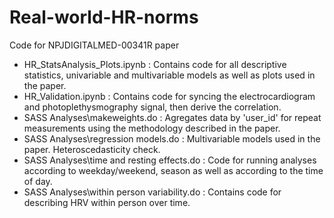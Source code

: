 # Real-world-HR-norms
Code for NPJDIGITALMED-00341R paper

* HR_StatsAnalysis_Plots.ipynb : Contains code for all descriptive statistics, univariable and multivariable models as well as plots used in the paper.
* HR_Validation.ipynb : Contains code for syncing the electrocardiogram and photoplethysmography signal, then derive the correlation.
* SASS Analyses\makeweights.do : Agregates data by 'user_id' for repeat measurements using the methodology described in the paper.
* SASS Analyses\regression models.do : Multivariable models used in the paper. Heteroscedasticity check.
* SASS Analyses\time and resting effects.do : Code for running analyses according to weekday/weekend, season as well as according to the time of day.
* SASS Analyses\within person variability.do : Contains code for describing HRV within person over time.
